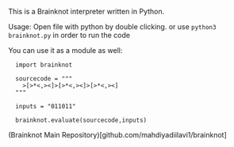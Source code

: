 This is a Brainknot interpreter written in Python.

Usage:
 Open file with python by double clicking.
 or use `python3 brainknot.py` in order to run the code

You can use it as a module as well:
```
  import brainknot

  sourcecode = """
    >[>*<,><]>[>*<,><]>[>*<,><]
  """

  inputs = "011011"

  brainknot.evaluate(sourcecode,inputs)
```
(Brainknot Main Repository)[github.com/mahdiyadiilavi1/brainknot]

